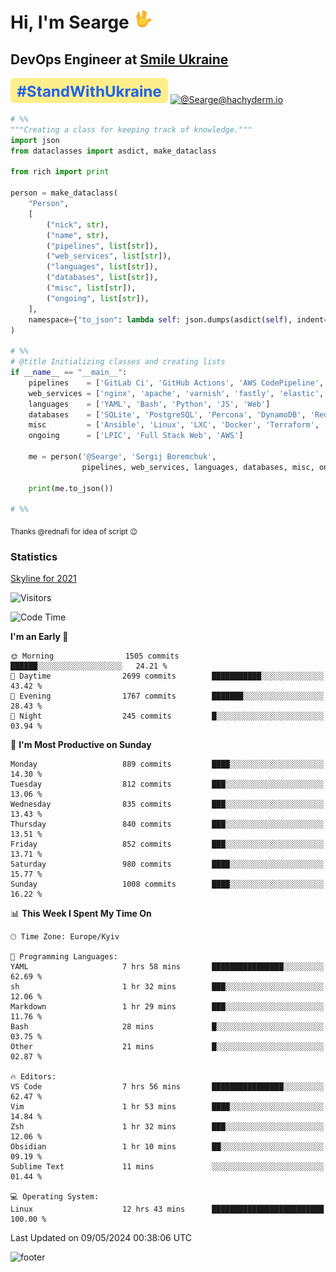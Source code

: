 # Hi, I'm Searge <img src="images/vulcan.webp" style="display: inline-block; margin: 0; height: 2rem" alt="Vulcan salute" />

## DevOps Engineer at [Smile Ukraine](https://smile-ukraine.com/en)

[![Stand With Ukraine](https://raw.githubusercontent.com/vshymanskyy/StandWithUkraine/main/badges/StandWithUkraine.svg)](https://stand-with-ukraine.pp.ua)
<a rel="me" href="https://hachyderm.io/@Searge">![@Searge@hachyderm.io](https://img.shields.io/badge/-@Searge-%232B90D9?logo=mastodon&logoColor=white)</a>

```python
# %%
"""Creating a class for keeping track of knowledge."""
import json
from dataclasses import asdict, make_dataclass

from rich import print

person = make_dataclass(
    "Person",
    [
        ("nick", str),
        ("name", str),
        ("pipelines", list[str]),
        ("web_services", list[str]),
        ("languages", list[str]),
        ("databases", list[str]),
        ("misc", list[str]),
        ("ongoing", list[str]),
    ],
    namespace={"to_json": lambda self: json.dumps(asdict(self), indent=4)},
)

# %%
# @title Initializing classes and creating lists
if __name__ == "__main__":
    pipelines    = ['GitLab Ci', 'GitHub Actions', 'AWS CodePipeline', 'Jenkins']
    web_services = ['nginx', 'apache', 'varnish', 'fastly', 'elastic', 'solr']
    languages    = ['YAML', 'Bash', 'Python', 'JS', 'Web']
    databases    = ['SQLite', 'PostgreSQL', 'Percona', 'DynamoDB', 'Redis']
    misc         = ['Ansible', 'Linux', 'LXC', 'Docker', 'Terraform', 'AWS']
    ongoing      = ['LPIC', 'Full Stack Web', 'AWS']

    me = person('@Searge', 'Sergij Boremchuk',
                pipelines, web_services, languages, databases, misc, ongoing)

    print(me.to_json())

# %%

```

<sub>Thanks @rednafi for idea of script :wink:</sub>

### Statistics

[Skyline for 2021](https://skyline.github.com/Searge/2021)

![Visitors](https://komarev.com/ghpvc/?username=searge&label=Profile%20views&color=0e75b6&style=flat) 
<!--START_SECTION:waka-->
![Code Time](http://img.shields.io/badge/Code%20Time-2%2C473%20hrs%2047%20mins-blue)

**I'm an Early 🐤** 

```text
🌞 Morning                1505 commits        ██████░░░░░░░░░░░░░░░░░░░   24.21 % 
🌆 Daytime                2699 commits        ███████████░░░░░░░░░░░░░░   43.42 % 
🌃 Evening                1767 commits        ███████░░░░░░░░░░░░░░░░░░   28.43 % 
🌙 Night                  245 commits         █░░░░░░░░░░░░░░░░░░░░░░░░   03.94 % 
```
📅 **I'm Most Productive on Sunday** 

```text
Monday                   889 commits         ████░░░░░░░░░░░░░░░░░░░░░   14.30 % 
Tuesday                  812 commits         ███░░░░░░░░░░░░░░░░░░░░░░   13.06 % 
Wednesday                835 commits         ███░░░░░░░░░░░░░░░░░░░░░░   13.43 % 
Thursday                 840 commits         ███░░░░░░░░░░░░░░░░░░░░░░   13.51 % 
Friday                   852 commits         ███░░░░░░░░░░░░░░░░░░░░░░   13.71 % 
Saturday                 980 commits         ████░░░░░░░░░░░░░░░░░░░░░   15.77 % 
Sunday                   1008 commits        ████░░░░░░░░░░░░░░░░░░░░░   16.22 % 
```


📊 **This Week I Spent My Time On** 

```text
🕑︎ Time Zone: Europe/Kyiv

💬 Programming Languages: 
YAML                     7 hrs 58 mins       ████████████████░░░░░░░░░   62.69 % 
sh                       1 hr 32 mins        ███░░░░░░░░░░░░░░░░░░░░░░   12.06 % 
Markdown                 1 hr 29 mins        ███░░░░░░░░░░░░░░░░░░░░░░   11.76 % 
Bash                     28 mins             █░░░░░░░░░░░░░░░░░░░░░░░░   03.75 % 
Other                    21 mins             █░░░░░░░░░░░░░░░░░░░░░░░░   02.87 % 

🔥 Editors: 
VS Code                  7 hrs 56 mins       ████████████████░░░░░░░░░   62.47 % 
Vim                      1 hr 53 mins        ████░░░░░░░░░░░░░░░░░░░░░   14.84 % 
Zsh                      1 hr 32 mins        ███░░░░░░░░░░░░░░░░░░░░░░   12.06 % 
Obsidian                 1 hr 10 mins        ██░░░░░░░░░░░░░░░░░░░░░░░   09.19 % 
Sublime Text             11 mins             ░░░░░░░░░░░░░░░░░░░░░░░░░   01.44 % 

💻 Operating System: 
Linux                    12 hrs 43 mins      █████████████████████████   100.00 % 
```


 Last Updated on 09/05/2024 00:38:06 UTC
<!--END_SECTION:waka-->

![footer](https://capsule-render.vercel.app/api?type=waving&color=gradient&customColorList=14,21&height=82&section=footer)

